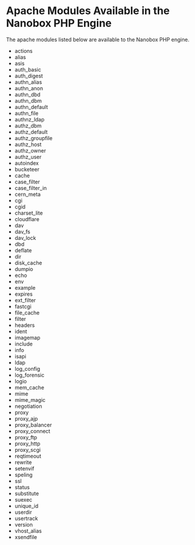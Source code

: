 # Apache Modules Available in the Nanobox PHP Engine
The apache modules listed below are available to the Nanobox PHP engine.

- actions
- alias
- asis
- auth_basic
- auth_digest
- authn_alias
- authn_anon
- authn_dbd
- authn_dbm
- authn_default
- authn_file
- authnz_ldap
- authz_dbm
- authz_default
- authz_groupfile
- authz_host
- authz_owner
- authz_user
- autoindex
- bucketeer
- cache
- case_filter
- case_filter_in
- cern_meta
- cgi
- cgid
- charset_lite
- cloudflare
- dav
- dav_fs
- dav_lock
- dbd
- deflate
- dir
- disk_cache
- dumpio
- echo
- env
- example
- expires
- ext_filter
- fastcgi
- file_cache
- filter
- headers
- ident
- imagemap
- include
- info
- isapi
- ldap
- log_config
- log_forensic
- logio
- mem_cache
- mime
- mime_magic
- negotiation
- proxy
- proxy_ajp
- proxy_balancer
- proxy_connect
- proxy_ftp
- proxy_http
- proxy_scgi
- reqtimeout
- rewrite
- setenvif
- speling
- ssl
- status
- substitute
- suexec
- unique_id
- userdir
- usertrack
- version
- vhost_alias
- xsendfile
